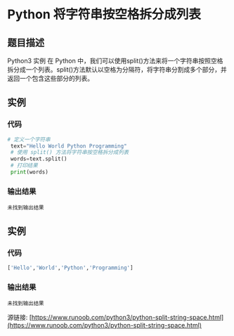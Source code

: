 # Python 将字符串按空格拆分成列表

## 题目描述
Python3 实例
在 Python 中，我们可以使用split()方法来将一个字符串按照空格拆分成一个列表。split()方法默认以空格为分隔符，将字符串分割成多个部分，并返回一个包含这些部分的列表。

## 实例
### 代码
```python
# 定义一个字符串
 text="Hello World Python Programming"
 # 使用 split() 方法将字符串按空格拆分成列表
 words=text.split()
 # 打印结果
 print(words)
```
### 输出结果
```
未找到输出结果
```
## 实例
### 代码
```python
['Hello','World','Python','Programming']
```
### 输出结果
```
未找到输出结果
```
源链接: [https://www.runoob.com/python3/python-split-string-space.html](https://www.runoob.com/python3/python-split-string-space.html)